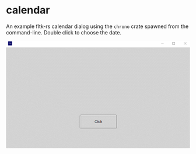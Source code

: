 # calendar

An example fltk-rs calendar dialog using the `chrono` crate spawned from the command-line. Double click to choose the date.

![alt_test](assets/calendar.gif)
